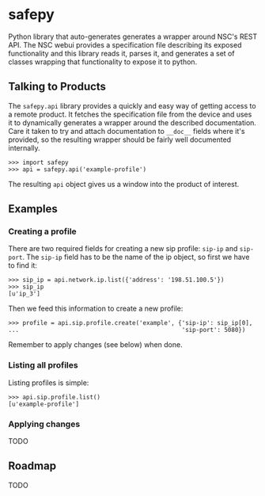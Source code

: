 # safepy

Python library that auto-generates generates a wrapper around NSC's
REST API. The NSC webui provides a specification file describing its
exposed functionality and this library reads it, parses it, and
generates a set of classes wrapping that functionality to expose it to
python.

## Talking to Products

The `safepy.api` library provides a quickly and easy way of getting
access to a remote product. It fetches the specification file from the
device and uses it to dynamically generates a wrapper around the
described documentation. Care it taken to try and attach documentation
to `__doc__` fields where it's provided, so the resulting wrapper
should be fairly well documented internally.

```lang=python
>>> import safepy
>>> api = safepy.api('example-profile')
```

The resulting `api` object gives us a window into the product of
interest.

## Examples

### Creating a profile

There are two required fields for creating a new sip profile: `sip-ip`
and `sip-port`. The `sip-ip` field has to be the name of the ip
object, so first we have to find it:

```
>>> sip_ip = api.network.ip.list({'address': '198.51.100.5'})
>>> sip_ip
[u'ip_3']
```

Then we feed this information to create a new profile:

```lang=python
>>> profile = api.sip.profile.create('example', {'sip-ip': sip_ip[0],
...                                              'sip-port': 5080})
```

Remember to apply changes (see below) when done.

### Listing all profiles

Listing profiles is simple:

```lang=python
>>> api.sip.profile.list()
[u'example-profile']
```

### Applying changes

TODO

## Roadmap

TODO
